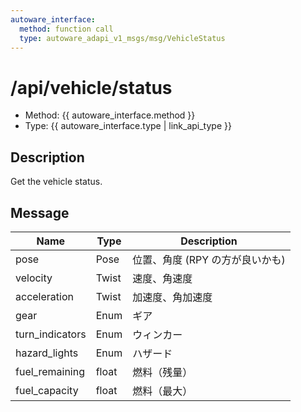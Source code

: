 ```yaml
---
autoware_interface:
  method: function call
  type: autoware_adapi_v1_msgs/msg/VehicleStatus
---
```


# /api/vehicle/status

- Method: {{ autoware_interface.method }}
- Type: {{ autoware_interface.type | link_api_type }}

## Description

Get the vehicle status.

## Message

| Name            | Type  | Description                     |
| --------------- | ----- | ------------------------------- |
| pose            | Pose  | 位置、角度 (RPY の方が良いかも) |
| velocity        | Twist | 速度、角速度                    |
| acceleration    | Twist | 加速度、角加速度                |
| gear            | Enum  | ギア                            |
| turn_indicators | Enum  | ウィンカー                      |
| hazard_lights   | Enum  | ハザード                        |
| fuel_remaining  | float | 燃料（残量）                    |
| fuel_capacity   | float | 燃料（最大）                    |
